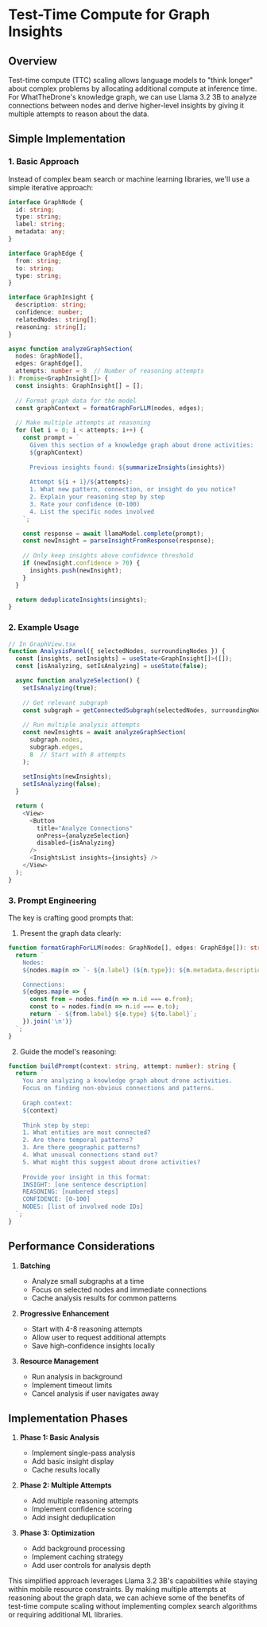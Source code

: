 # Test-Time Compute for Graph Insights

## Overview

Test-time compute (TTC) scaling allows language models to "think longer" about complex problems by allocating additional compute at inference time. For WhatTheDrone's knowledge graph, we can use Llama 3.2 3B to analyze connections between nodes and derive higher-level insights by giving it multiple attempts to reason about the data.

## Simple Implementation

### 1. Basic Approach

Instead of complex beam search or machine learning libraries, we'll use a simple iterative approach:

```typescript
interface GraphNode {
  id: string;
  type: string;
  label: string;
  metadata: any;
}

interface GraphEdge {
  from: string;
  to: string;
  type: string;
}

interface GraphInsight {
  description: string;
  confidence: number;
  relatedNodes: string[];
  reasoning: string[];
}

async function analyzeGraphSection(
  nodes: GraphNode[],
  edges: GraphEdge[],
  attempts: number = 8  // Number of reasoning attempts
): Promise<GraphInsight[]> {
  const insights: GraphInsight[] = [];
  
  // Format graph data for the model
  const graphContext = formatGraphForLLM(nodes, edges);
  
  // Make multiple attempts at reasoning
  for (let i = 0; i < attempts; i++) {
    const prompt = `
      Given this section of a knowledge graph about drone activities:
      ${graphContext}
      
      Previous insights found: ${summarizeInsights(insights)}
      
      Attempt ${i + 1}/${attempts}:
      1. What new pattern, connection, or insight do you notice?
      2. Explain your reasoning step by step
      3. Rate your confidence (0-100)
      4. List the specific nodes involved
    `;

    const response = await llamaModel.complete(prompt);
    const newInsight = parseInsightFromResponse(response);
    
    // Only keep insights above confidence threshold
    if (newInsight.confidence > 70) {
      insights.push(newInsight);
    }
  }

  return deduplicateInsights(insights);
}
```

### 2. Example Usage

```typescript
// In GraphView.tsx
function AnalysisPanel({ selectedNodes, surroundingNodes }) {
  const [insights, setInsights] = useState<GraphInsight[]>([]);
  const [isAnalyzing, setIsAnalyzing] = useState(false);

  async function analyzeSelection() {
    setIsAnalyzing(true);
    
    // Get relevant subgraph
    const subgraph = getConnectedSubgraph(selectedNodes, surroundingNodes);
    
    // Run multiple analysis attempts
    const newInsights = await analyzeGraphSection(
      subgraph.nodes,
      subgraph.edges,
      8  // Start with 8 attempts
    );
    
    setInsights(newInsights);
    setIsAnalyzing(false);
  }

  return (
    <View>
      <Button 
        title="Analyze Connections" 
        onPress={analyzeSelection}
        disabled={isAnalyzing}
      />
      <InsightsList insights={insights} />
    </View>
  );
}
```

### 3. Prompt Engineering

The key is crafting good prompts that:

1. Present the graph data clearly:
```typescript
function formatGraphForLLM(nodes: GraphNode[], edges: GraphEdge[]): string {
  return `
    Nodes:
    ${nodes.map(n => `- ${n.label} (${n.type}): ${n.metadata.description || ''}`).join('\n')}

    Connections:
    ${edges.map(e => {
      const from = nodes.find(n => n.id === e.from);
      const to = nodes.find(n => n.id === e.to);
      return `- ${from.label} ${e.type} ${to.label}`;
    }).join('\n')}
  `;
}
```

2. Guide the model's reasoning:
```typescript
function buildPrompt(context: string, attempt: number): string {
  return `
    You are analyzing a knowledge graph about drone activities.
    Focus on finding non-obvious connections and patterns.
    
    Graph context:
    ${context}
    
    Think step by step:
    1. What entities are most connected?
    2. Are there temporal patterns?
    3. Are there geographic patterns?
    4. What unusual connections stand out?
    5. What might this suggest about drone activities?
    
    Provide your insight in this format:
    INSIGHT: [one sentence description]
    REASONING: [numbered steps]
    CONFIDENCE: [0-100]
    NODES: [list of involved node IDs]
  `;
}
```

## Performance Considerations

1. **Batching**
   - Analyze small subgraphs at a time
   - Focus on selected nodes and immediate connections
   - Cache analysis results for common patterns

2. **Progressive Enhancement**
   - Start with 4-8 reasoning attempts
   - Allow user to request additional attempts
   - Save high-confidence insights locally

3. **Resource Management**
   - Run analysis in background
   - Implement timeout limits
   - Cancel analysis if user navigates away

## Implementation Phases

1. **Phase 1: Basic Analysis**
   - Implement single-pass analysis
   - Add basic insight display
   - Cache results locally

2. **Phase 2: Multiple Attempts**
   - Add multiple reasoning attempts
   - Implement confidence scoring
   - Add insight deduplication

3. **Phase 3: Optimization**
   - Add background processing
   - Implement caching strategy
   - Add user controls for analysis depth

This simplified approach leverages Llama 3.2 3B's capabilities while staying within mobile resource constraints. By making multiple attempts at reasoning about the graph data, we can achieve some of the benefits of test-time compute scaling without implementing complex search algorithms or requiring additional ML libraries.